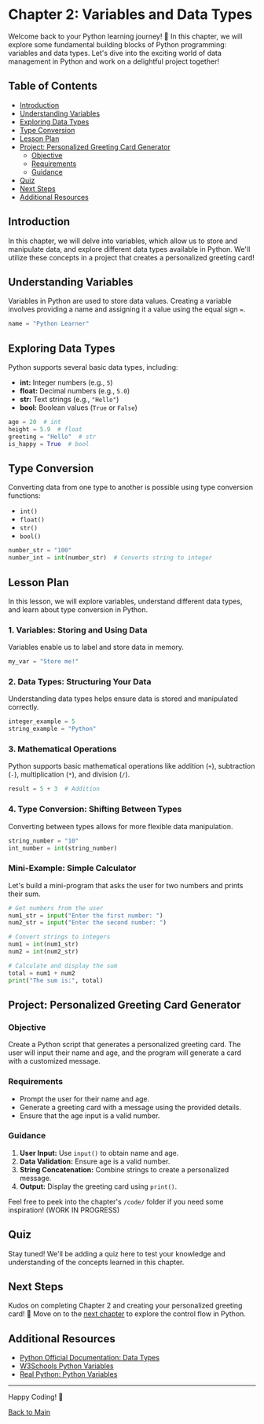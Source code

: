 
# Chapter 2: Variables and Data Types

Welcome back to your Python learning journey! 🚀 In this chapter, we will explore some fundamental building blocks of Python programming: variables and data types. Let's dive into the exciting world of data management in Python and work on a delightful project together!

## Table of Contents

- [Introduction](#introduction)
- [Understanding Variables](#understanding-variables)
- [Exploring Data Types](#exploring-data-types)
- [Type Conversion](#type-conversion)
- [Lesson Plan](#lesson-plan)
- [Project: Personalized Greeting Card Generator](#project-personalized-greeting-card-generator)
  - [Objective](#objective)
  - [Requirements](#requirements)
  - [Guidance](#guidance)
- [Quiz](#quiz)
- [Next Steps](#next-steps)
- [Additional Resources](#additional-resources)

## Introduction

In this chapter, we will delve into variables, which allow us to store and manipulate data, and explore different data types available in Python. We'll utilize these concepts in a project that creates a personalized greeting card!

## Understanding Variables

Variables in Python are used to store data values. Creating a variable involves providing a name and assigning it a value using the equal sign `=`.

```python
name = "Python Learner"
```

## Exploring Data Types

Python supports several basic data types, including:
- **int:** Integer numbers (e.g., `5`)
- **float:** Decimal numbers (e.g., `5.0`)
- **str:** Text strings (e.g., `"Hello"`)
- **bool:** Boolean values (`True` or `False`)

```python
age = 20  # int
height = 5.9  # float
greeting = "Hello"  # str
is_happy = True  # bool
```

## Type Conversion

Converting data from one type to another is possible using type conversion functions:
- `int()`
- `float()`
- `str()`
- `bool()`

```python
number_str = "100"
number_int = int(number_str)  # Converts string to integer
```

## Lesson Plan

In this lesson, we will explore variables, understand different data types, and learn about type conversion in Python.

### 1. Variables: Storing and Using Data
Variables enable us to label and store data in memory.

```python
my_var = "Store me!"
```

### 2. Data Types: Structuring Your Data
Understanding data types helps ensure data is stored and manipulated correctly.

```python
integer_example = 5
string_example = "Python"
```

### 3. Mathematical Operations
Python supports basic mathematical operations like addition (`+`), subtraction (`-`), multiplication (`*`), and division (`/`).

```python
result = 5 + 3  # Addition
```

### 4. Type Conversion: Shifting Between Types
Converting between types allows for more flexible data manipulation.

```python
string_number = "10"
int_number = int(string_number)
```

### Mini-Example: Simple Calculator
Let's build a mini-program that asks the user for two numbers and prints their sum.

```python
# Get numbers from the user
num1_str = input("Enter the first number: ")
num2_str = input("Enter the second number: ")

# Convert strings to integers
num1 = int(num1_str)
num2 = int(num2_str)

# Calculate and display the sum
total = num1 + num2
print("The sum is:", total)
```

## Project: Personalized Greeting Card Generator

### Objective

Create a Python script that generates a personalized greeting card. The user will input their name and age, and the program will generate a card with a customized message.

### Requirements

- Prompt the user for their name and age.
- Generate a greeting card with a message using the provided details.
- Ensure that the age input is a valid number.

### Guidance

1. **User Input:** Use `input()` to obtain name and age.
2. **Data Validation:** Ensure age is a valid number.
3. **String Concatenation:** Combine strings to create a personalized message.
4. **Output:** Display the greeting card using `print()`.

Feel free to peek into the chapter's `/code/` folder if you need some inspiration! (WORK IN PROGRESS)

## Quiz

Stay tuned! We'll be adding a quiz here to test your knowledge and understanding of the concepts learned in this chapter.

## Next Steps

Kudos on completing Chapter 2 and creating your personalized greeting card! 🎉 Move on to the [next chapter](../03-control-flow/README.md) to explore the control flow in Python.

## Additional Resources

- [Python Official Documentation: Data Types](https://docs.python.org/3/library/datatypes.html)
- [W3Schools Python Variables](https://www.w3schools.com/python/python_variables.asp)
- [Real Python: Python Variables](https://realpython.com/python-variables/)

---
Happy Coding! 🚀

[Back to Main](../README.md)
